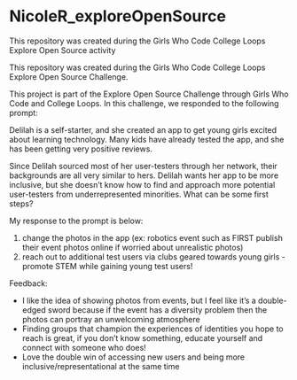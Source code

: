 # NicoleR_exploreOpenSource
This repository was created during the Girls Who Code College Loops Explore Open Source activity

This repository was created during the Girls Who Code College Loops Explore Open Source Challenge.

This project is part of the Explore Open Source Challenge through Girls Who Code and College Loops. In this challenge, we responded to the following prompt:

Delilah is a self-starter, and she created an app to get young girls excited about learning technology. Many kids have already tested the app, and she has been getting very positive reviews.

Since Delilah sourced most of her user-testers through her network, their backgrounds are all very similar to hers. Delilah wants her app to be more inclusive, but she doesn’t know how to find and approach more potential user-testers from underrepresented minorities. What can be some first steps?

My response to the prompt is below:
1. change the photos in the app (ex: robotics event such as FIRST publish their event photos online if worried about unrealistic photos)
2. reach out to additional test users via clubs geared towards young girls - promote STEM while gaining young test users!

Feedback:
- I like the idea of showing photos from events, but I feel like it’s a double-edged sword because if the event has a diversity problem then the photos can portray an unwelcoming atmosphere
- Finding groups that champion the experiences of identities you hope to reach is great, if you don’t know something, educate yourself and connect with someone who does!
- Love the double win of accessing new users and being more inclusive/representational at the same time

